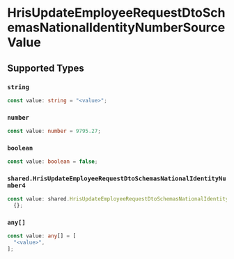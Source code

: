 # HrisUpdateEmployeeRequestDtoSchemasNationalIdentityNumberSourceValue


## Supported Types

### `string`

```typescript
const value: string = "<value>";
```

### `number`

```typescript
const value: number = 9795.27;
```

### `boolean`

```typescript
const value: boolean = false;
```

### `shared.HrisUpdateEmployeeRequestDtoSchemasNationalIdentityNumber4`

```typescript
const value: shared.HrisUpdateEmployeeRequestDtoSchemasNationalIdentityNumber4 =
  {};
```

### `any[]`

```typescript
const value: any[] = [
  "<value>",
];
```

